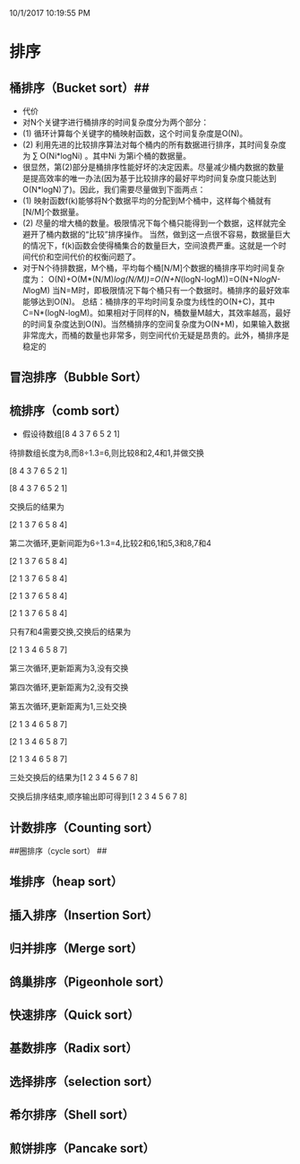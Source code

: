 10/1/2017 10:19:55 PM 
# 排序 #
## 桶排序（Bucket sort）##
- 代价
- 对N个关键字进行桶排序的时间复杂度分为两个部分：
- (1) 循环计算每个关键字的桶映射函数，这个时间复杂度是O(N)。
- (2) 利用先进的比较排序算法对每个桶内的所有数据进行排序，其时间复杂度为 ∑ O(Ni*logNi) 。其中Ni 为第i个桶的数据量。
- 很显然，第(2)部分是桶排序性能好坏的决定因素。尽量减少桶内数据的数量是提高效率的唯一办法(因为基于比较排序的最好平均时间复杂度只能达到O(N*logN)了)。因此，我们需要尽量做到下面两点：
- (1) 映射函数f(k)能够将N个数据平均的分配到M个桶中，这样每个桶就有[N/M]个数据量。
- (2) 尽量的增大桶的数量。极限情况下每个桶只能得到一个数据，这样就完全避开了桶内数据的“比较”排序操作。 当然，做到这一点很不容易，数据量巨大的情况下，f(k)函数会使得桶集合的数量巨大，空间浪费严重。这就是一个时间代价和空间代价的权衡问题了。
- 对于N个待排数据，M个桶，平均每个桶[N/M]个数据的桶排序平均时间复杂度为：
O(N)+O(M*(N/M)*log(N/M))=O(N+N*(logN-logM))=O(N+N*logN-N*logM)
当N=M时，即极限情况下每个桶只有一个数据时。桶排序的最好效率能够达到O(N)。
总结：桶排序的平均时间复杂度为线性的O(N+C)，其中C=N*(logN-logM)。如果相对于同样的N，桶数量M越大，其效率越高，最好的时间复杂度达到O(N)。当然桶排序的空间复杂度为O(N+M)，如果输入数据非常庞大，而桶的数量也非常多，则空间代价无疑是昂贵的。此外，桶排序是稳定的

## 冒泡排序（Bubble Sort） ##
## 梳排序（comb sort） ##

- 假设待数组[8 4 3 7 6 5 2 1]

待排数组长度为8,而8÷1.3=6,则比较8和2,4和1,并做交换

[8 4 3 7 6 5 2 1]

[8 4 3 7 6 5 2 1]

交换后的结果为

[2 1 3 7 6 5 8 4]

第二次循环,更新间距为6÷1.3=4,比较2和6,1和5,3和8,7和4

[2 1 3 7 6 5 8 4]

[2 1 3 7 6 5 8 4]

[2 1 3 7 6 5 8 4]

[2 1 3 7 6 5 8 4]

只有7和4需要交换,交换后的结果为

[2 1 3 4 6 5 8 7]

第三次循环,更新距离为3,没有交换

第四次循环,更新距离为2,没有交换

第五次循环,更新距离为1,三处交换

[2 1 3 4 6 5 8 7]

[2 1 3 4 6 5 8 7]

[2 1 3 4 6 5 8 7]

三处交换后的结果为[1 2 3 4 5 6 7 8]

交换后排序结束,顺序输出即可得到[1 2 3 4 5 6 7 8]
## 计数排序（Counting sort） ##
##圈排序（cycle sort） ##
## 堆排序（heap sort） ##
## 插入排序（Insertion Sort） ##
## 归并排序（Merge sort） ##
## 鸽巢排序（Pigeonhole sort） ##
## 快速排序（Quick sort） ##
## 基数排序（Radix sort） ##
## 选择排序（selection sort） ##
## 希尔排序（Shell sort） ##
## 煎饼排序（Pancake sort） ##



